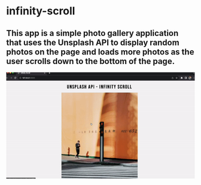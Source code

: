 # infinity-scroll
## This app is a simple photo gallery application that uses the Unsplash API to display random photos on the page and loads more photos as the user scrolls down to the bottom of the page.
![](screen.gif)